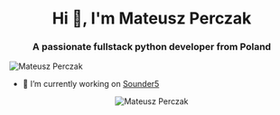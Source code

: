 <h1 align="center">Hi 👋, I'm Mateusz Perczak</h1>
<h3 align="center">A passionate fullstack python developer from Poland</h3>
<p align="left"> <img src="https://komarev.com/ghpvc/?username=losek1" alt="Mateusz Perczak" /> </p>

- 🔭 I’m currently working on [Sounder5](https://github.com/losek1/Sounder5/)

<p align="center"> <img src="https://github-readme-stats.vercel.app/api?username=losek1&show_icons=true" alt="Mateusz Perczak" /></p>



